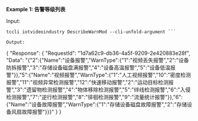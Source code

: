 **Example 1: 告警等级列表**



Input: 

```
tccli iotvideoindustry DescribeWarnMod --cli-unfold-argument ```

Output: 
```
{
    "Response": {
        "RequestId": "1d7a62c9-db36-4a5f-9209-2e420883e28f",
        "Data": "{\"2\":{\"Name\":\"设备报警\",\"WarnType\":{\"1\":\"视频丢失报警\",\"2\":\"设备防拆报警\",\"3\":\"存储设备磁盘满报警\",\"4\":\"设备高温报警\",\"5\":\"设备低温报警\"}},\"5\":{\"Name\":\"视频报警\",\"WarnType\":{\"1\":\"人工视频报警\",\"10\":\"密度检测报警\",\"11\":\"视频异常检测报警\",\"12\":\"快速移动报警\",\"2\":\"运动目标检测报警\",\"3\":\"遗留物检测报警\",\"4\":\"物体移除检测报警\",\"5\":\"绊线检测报警\",\"6\":\"入侵检测报警\",\"7\":\"逆行检测报警\",\"8\":\"徘徊检测报警\",\"9\":\"流量统计报警\"}},\"6\":{\"Name\":\"设备故障报警\",\"WarnType\":{\"1\":\"存储设备磁盘故障报警\",\"2\":\"存储设备风扇故障报警\"}}}"
    }
}
```


